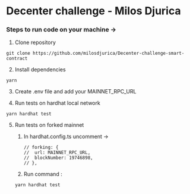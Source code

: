 # Decenter challenge - Milos Djurica

### Steps to run code on your machine -> 

1. Clone repository
```
git clone https://github.com/milosdjurica/Decenter-challenge-smart-contract
```


2. Install dependencies
```
yarn
```

3. Create .env file and add your MAINNET_RPC_URL


4. Run tests on hardhat local network
```
yarn hardhat test
```

5. Run tests on forked mainnet
    1. In hardhat.config.ts uncomment -> 	
        ```
        // forking: {
        // 	url: MAINNET_RPC_URL,
        // 	blockNumber: 19746898,
        // },
        ```

    2. Run command : 
    ```
    yarn hardhat test
    ```


